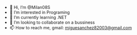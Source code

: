 - 👋 Hi, I’m @Milan08S
- 👀 I’m interested in Programing
- 🌱 I’m currently learning .NET
- 💞️ I’m looking to collaborate on a bussiness
- 📫 How to reach me, gmail: miguesanchez82003@gmail.com

<!---
Milan08S/Milan08S is a ✨ special ✨ repository because its `README.md` (this file) appears on your GitHub profile.
You can click the Preview link to take a look at your changes.
--->
